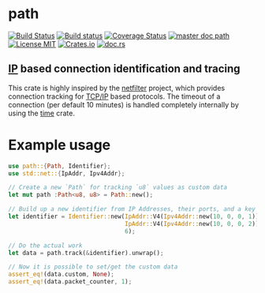 # path
[![Build Status](https://travis-ci.org/saschagrunert/path.svg)](https://travis-ci.org/saschagrunert/path) [![Build status](https://ci.appveyor.com/api/projects/status/kqw79om66jb44oaw?svg=true)](https://ci.appveyor.com/project/saschagrunert/path) [![Coverage Status](https://coveralls.io/repos/github/saschagrunert/path/badge.svg?branch=master)](https://coveralls.io/github/saschagrunert/path?branch=master) [![master doc path](https://img.shields.io/badge/master_doc-path-blue.svg)](https://saschagrunert.github.io/path) [![License MIT](https://img.shields.io/badge/license-MIT-blue.svg)](https://github.com/saschagrunert/path/blob/master/LICENSE) [![Crates.io](https://img.shields.io/crates/v/path.svg)](https://crates.io/crates/path) [![doc.rs](https://docs.rs/path/badge.svg)](https://docs.rs/path)
## [IP](https://en.wikipedia.org/wiki/Internet_Protocol) based connection identification and tracing
This crate is highly inspired by the [netfilter](http://www.netfilter.org/) project, which provides connection tracking
for [TCP/IP](https://en.wikipedia.org/wiki/Internet_protocol_suite) based protocols. The timeout of a connection
(per default 10 minutes) is handled completely internally by using the [time](https://crates.io/crates/time) crate.

# Example usage
```rust
use path::{Path, Identifier};
use std::net::{IpAddr, Ipv4Addr};

// Create a new `Path` for tracking `u8` values as custom data
let mut path :Path<u8, u8> = Path::new();

// Build up a new identifier from IP Addresses, their ports, and a key (in this case the IP Protocol)
let identifier = Identifier::new(IpAddr::V4(Ipv4Addr::new(10, 0, 0, 1)), 1234,
                                 IpAddr::V4(Ipv4Addr::new(10, 0, 0, 2)), 443,
                                 6);

// Do the actual work
let data = path.track(&identifier).unwrap();

// Now it is possible to set/get the custom data
assert_eq!(data.custom, None);
assert_eq!(data.packet_counter, 1);
```
